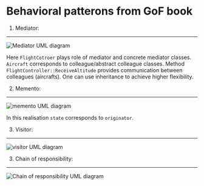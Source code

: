 Behavioral patterons from GoF book
==================================


1. Mediator:
---------------
![Mediator UML diagram](https://upload.wikimedia.org/wikipedia/commons/e/e4/Mediator_design_pattern.png)

Here `FlightCotroer` plays role of mediator and concrete mediator classes.
`Aircraft` corresponds to colleague/abstract colleague classes.
Method `FlightController::ReceiveAltitude` provides communication between colleagues (aircrafts).
One can use inheritance to achieve higher flexibility. 

2. Memento:
------------------
![memento UML diagram](https://upload.wikimedia.org/wikipedia/commons/1/18/Memento_design_pattern.png)

In this realisation `state` corresponds to `originator`. 


3. Visitor:
------------------
![visitor UML diagram](https://upload.wikimedia.org/wikipedia/commons/thumb/9/9d/VisitorDiagram.svg/515px-VisitorDiagram.svg.png)

3. Chain of responsibility:
------------------
![Chain of responsibility UML diagram](https://upload.wikimedia.org/wikipedia/ru/a/ae/Chain.png)